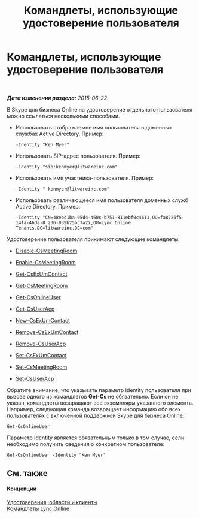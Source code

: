 ﻿---
title: Командлеты, использующие удостоверение пользователя
TOCTitle: Командлеты, использующие удостоверение пользователя
ms:assetid: be87409f-6372-4c70-91ac-6ef13dfbe65a
ms:mtpsurl: https://technet.microsoft.com/ru-ru/library/Dn362842(v=OCS.15)
ms:contentKeyID: 56270611
ms.date: 06/01/2017
mtps_version: v=OCS.15
ms.translationtype: HT
---

# Командлеты, использующие удостоверение пользователя

 

_**Дата изменения раздела:** 2015-06-22_

В Skype для бизнеса Online на удостоверение отдельного пользователя можно ссылаться несколькими способами.

  - Использовать отображаемое имя пользователя в доменных службах Active Directory. Пример:
    
        -Identity "Ken Myer"

  - Использовать SIP-адрес пользователя. Пример:
    
        -Identity "sip:kenmyer@litwareinc.com"

  - Использовать имя участника-пользователя. Пример:
    
        -Identity " kenmyer@litwareinc.com"

  - Использовать различающееся имя пользователя доменных служб Active Directory. Пример:
    
        -Identity "CN=48ebd1ba-95d4-460c-b751-811ebf0c4611,OU=fa8226f5-14fa-46da-8 236-039b25bc7a27,OU=Lync Online Tenants,DC=litwareinc,DC=com"

Удостоверение пользователя принимают следующие командлеты:

  - [Disable-CsMeetingRoom](https://docs.microsoft.com/en-us/powershell/module/skype/Disable-CsMeetingRoom)

  - [Enable-CsMeetingRoom](https://docs.microsoft.com/en-us/powershell/module/skype/Enable-CsMeetingRoom)

  - [Get-CsExUmContact](https://docs.microsoft.com/en-us/powershell/module/skype/Get-CsExUmContact)

  - [Get-CsMeetingRoom](https://docs.microsoft.com/en-us/powershell/module/skype/Get-CsMeetingRoom)

  - [Get-CsOnlineUser](https://docs.microsoft.com/en-us/powershell/module/skype/Get-CsOnlineUser?view=skype-ps)

  - [Get-CsUserAcp](https://docs.microsoft.com/en-us/powershell/module/skype/Get-CsUserAcp)

  - [New-CsExUmContact](https://docs.microsoft.com/en-us/powershell/module/skype/New-CsExUmContact)

  - [Remove-CsExUmContact](https://docs.microsoft.com/en-us/powershell/module/skype/Remove-CsExUmContact)

  - [Remove-CsUserAcp](https://docs.microsoft.com/en-us/powershell/module/skype/Remove-CsUserAcp)

  - [Set-CsExUmContact](https://docs.microsoft.com/en-us/powershell/module/skype/Set-CsExUmContact)

  - [Set-CsMeetingRoom](https://docs.microsoft.com/en-us/powershell/module/skype/Set-CsMeetingRoom)

  - [Set-CsUserAcp](https://docs.microsoft.com/en-us/powershell/module/skype/Set-CsUserAcp)

Обратите внимание, что указывать параметр Identity пользователя при вызове одного из командлетов **Get-Cs** не обязательно. Если он не указан, командлеты возвращают все экземпляры указанного элемента. Например, следующая команда возвращает информацию обо всех пользователях с включенной поддержкой Skype для бизнеса Online:

    Get-CsOnlineUser

Параметр Identity является обязательным только в том случае, если необходимо получить сведения о конкретном пользователе:

    Get-CsOnlineUser -Identity "Ken Myer"

## См. также

#### Концепции

[Удостоверения, области и клиенты](identities-scopes-and-tenants-in-skype-for-business-online.md)  
[Командлеты Lync Online](the-skype-for-business-online-cmdlets.md)

